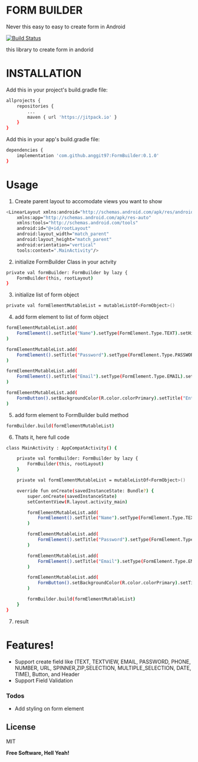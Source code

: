 # FORM BUILDER
Never this easy to easy to create form in Android

[![Build Status](https://travis-ci.org/joemccann/dillinger.svg?branch=master)](https://travis-ci.org/joemccann/dillinger)

this library to create form in andorid

# INSTALLATION
Add this in your project's build.gradle file:
```sh
allprojects {
	repositories {
		...
		maven { url 'https://jitpack.io' }
	}
}
```

Add this in your app's build.gradle file:
```sh
dependencies {
    implementation 'com.github.anggit97:FormBuilder:0.1.0'
}
```

# Usage
1. Create parent layout to accomodate views you want to show
```sh
<LinearLayout xmlns:android="http://schemas.android.com/apk/res/android"
    xmlns:app="http://schemas.android.com/apk/res-auto"
    xmlns:tools="http://schemas.android.com/tools"
    android:id="@+id/rootLayout"
    android:layout_width="match_parent"
    android:layout_height="match_parent"
    android:orientation="vertical"
    tools:context=".MainActivity"/>
```
2. initialize FormBuilder Class in your actvity
```sh
private val formBuilder: FormBuilder by lazy {
    FormBuilder(this, rootLayout)
}
```
3. initialize list of form object
```sh
private val formElementMutableList = mutableListOf<FormObject>()
```
4. add form element to list of form object
```sh
formElementMutableList.add(
    FormElement().setTitle("Name").setType(FormElement.Type.TEXT).setHint("Enter your name")
)

formElementMutableList.add(
    FormElement().setTitle("Password").setType(FormElement.Type.PASSWORD).setHint("Enter your password")
)

formElementMutableList.add(
    FormElement().setTitle("Email").setType(FormElement.Type.EMAIL).setHint("Enter your email")
)

formElementMutableList.add(
    FormButton().setBackgroundColor(R.color.colorPrimary).setTitle("Enter")
)

```
5. add form element to FormBuilder build method
```sh
formBuilder.build(formElementMutableList)
```
6. Thats it, here full code
```sh
class MainActivity : AppCompatActivity() {

    private val formBuilder: FormBuilder by lazy {
        FormBuilder(this, rootLayout)
    }

    private val formElementMutableList = mutableListOf<FormObject>()

    override fun onCreate(savedInstanceState: Bundle?) {
        super.onCreate(savedInstanceState)
        setContentView(R.layout.activity_main)

        formElementMutableList.add(
            FormElement().setTitle("Name").setType(FormElement.Type.TEXT).setHint("Enter your name")
        )

        formElementMutableList.add(
            FormElement().setTitle("Password").setType(FormElement.Type.PASSWORD).setHint("Enter your password")
        )

        formElementMutableList.add(
            FormElement().setTitle("Email").setType(FormElement.Type.EMAIL).setHint("Enter your email")
        )

        formElementMutableList.add(
            FormButton().setBackgroundColor(R.color.colorPrimary).setTitle("Enter")
        )

        formBuilder.build(formElementMutableList)
    }
}
```
7. result


# Features!

  - Support create field like (TEXT, TEXTVIEW, EMAIL, PASSWORD, PHONE, NUMBER, URL, SPINNER,ZIP,SELECTION, MULTIPLE_SELECTION, DATE, TIME), Button, and Header
  - Support Field Validation

### Todos

 - Add styling on form element

License
----

MIT


**Free Software, Hell Yeah!**

[//]: # (These are reference links used in the body of this note and get stripped out when the markdown processor does its job. There is no need to format nicely because it shouldn't be seen. Thanks SO - http://stackoverflow.com/questions/4823468/store-comments-in-markdown-syntax)


   [dill]: <https://github.com/joemccann/dillinger>
   [git-repo-url]: <https://github.com/joemccann/dillinger.git>
   [john gruber]: <http://daringfireball.net>
   [df1]: <http://daringfireball.net/projects/markdown/>
   [markdown-it]: <https://github.com/markdown-it/markdown-it>
   [Ace Editor]: <http://ace.ajax.org>
   [node.js]: <http://nodejs.org>
   [Twitter Bootstrap]: <http://twitter.github.com/bootstrap/>
   [jQuery]: <http://jquery.com>
   [@tjholowaychuk]: <http://twitter.com/tjholowaychuk>
   [express]: <http://expressjs.com>
   [AngularJS]: <http://angularjs.org>
   [Gulp]: <http://gulpjs.com>

   [PlDb]: <https://github.com/joemccann/dillinger/tree/master/plugins/dropbox/README.md>
   [PlGh]: <https://github.com/joemccann/dillinger/tree/master/plugins/github/README.md>
   [PlGd]: <https://github.com/joemccann/dillinger/tree/master/plugins/googledrive/README.md>
   [PlOd]: <https://github.com/joemccann/dillinger/tree/master/plugins/onedrive/README.md>
   [PlMe]: <https://github.com/joemccann/dillinger/tree/master/plugins/medium/README.md>
   [PlGa]: <https://github.com/RahulHP/dillinger/blob/master/plugins/googleanalytics/README.md>
